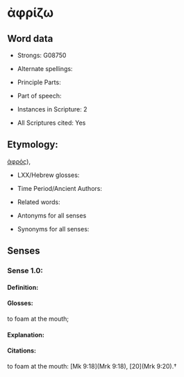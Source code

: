 # ἀφρίζω

<!-- Status: S2=NeedsEdits -->
<!-- Lexica used for edits:   -->

## Word data

* Strongs: G08750

* Alternate spellings:



* Principle Parts: 


* Part of speech: 


* Instances in Scripture: 2

* All Scriptures cited: Yes

## Etymology: 

[ἀφρός]()),

* LXX/Hebrew glosses: 


* Time Period/Ancient Authors: 


* Related words: 

* Antonyms for all senses

* Synonyms for all senses: 


## Senses 


### Sense  1.0: 

#### Definition: 

#### Glosses: 

to foam at the mouth; 

#### Explanation: 


#### Citations: 

to foam at the mouth: [Mk 9:18](Mrk 9:18), [20](Mrk 9:20).†
